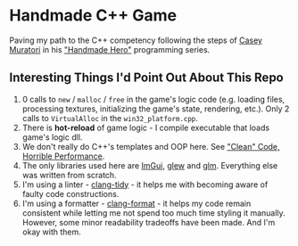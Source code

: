 # Handmade C++ Game

Paving my path to the C++ competency following the steps of [Casey Muratori](https://caseymuratori.com/about) in his ["Handmade Hero"](https://handmadehero.org/) programming series.

## Interesting Things I'd Point Out About This Repo

1. 0 calls to `new` / `malloc` / `free` in the game's logic code (e.g. loading files, processing textures, initializing the game's state, rendering, etc.). Only 2 calls to `VirtualAlloc` in the `win32_platform.cpp`.
2. There is **hot-reload** of game logic - I compile executable that loads game's logic dll.
3. We don't really do C++'s templates and OOP here. See ["Clean" Code, Horrible Performance](https://www.youtube.com/watch?v=tD5NrevFtbU).
4. The only libraries used here are [ImGui](https://github.com/ocornut/imgui), [glew](https://github.com/nigels-com/glew) and [glm](https://github.com/g-truc/glm). Everything else was written from scratch.
5. I'm using a linter - [clang-tidy](https://clang.llvm.org/extra/clang-tidy/) - it helps me with becoming aware of faulty code constructions.
6. I'm using a formatter - [clang-format](https://clang.llvm.org/docs/ClangFormat.html) - it helps my code remain consistent while letting me not spend too much time styling it manually. However, some minor readability tradeoffs have been made. And I'm okay with them.
